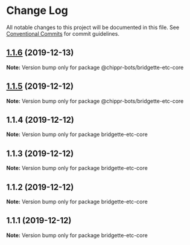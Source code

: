# Change Log

All notable changes to this project will be documented in this file.
See [Conventional Commits](https://conventionalcommits.org) for commit guidelines.

## [1.1.6](https://github.com/chippr-robotics/chippr-bots/compare/v1.1.5...v1.1.6) (2019-12-13)

**Note:** Version bump only for package @chippr-bots/bridgette-etc-core





## [1.1.5](https://github.com/chippr-robotics/chippr-bots/compare/v1.1.4...v1.1.5) (2019-12-12)

**Note:** Version bump only for package @chippr-bots/bridgette-etc-core





## 1.1.4 (2019-12-12)

**Note:** Version bump only for package bridgette-etc-core





## 1.1.3 (2019-12-12)

**Note:** Version bump only for package bridgette-etc-core





## 1.1.2 (2019-12-12)

**Note:** Version bump only for package bridgette-etc-core





## 1.1.1 (2019-12-12)

**Note:** Version bump only for package bridgette-etc-core
